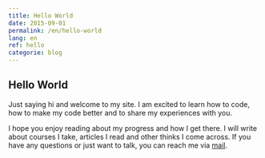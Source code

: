 ```yaml
---
title: Hello World
date: 2015-09-01
permalink: /en/hello-world
lang: en
ref: hello
categorie: blog
---
```


## Hello World

Just saying hi and welcome to my site. I am excited to learn how to code, how to make my code better and to share my experiences with you.

I hope you enjoy reading about my progress and how I get there. I will write about courses I take, articles I read and other thinks I come across. If you have any questions or just want to talk, you can reach me via [mail](mailto:verena.ortlieb@gmail.com).
